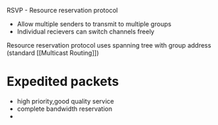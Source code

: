 RSVP - Resource reservation protocol
- Allow multiple senders to transmit to multiple groups
- Individual recievers can switch channels freely

Resource reservation protocol uses spanning tree with group address (standard [[Multicast Routing]])

# Expedited packets
- high priority,good quality service
- complete bandwidth reservation
- 